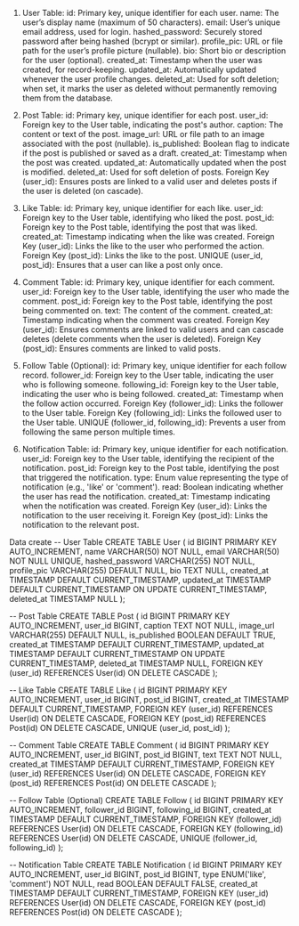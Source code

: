 1. User Table:
id: Primary key, unique identifier for each user.
name: The user’s display name (maximum of 50 characters).
email: User’s unique email address, used for login.
hashed_password: Securely stored password after being hashed (bcrypt or similar).
profile_pic: URL or file path for the user’s profile picture (nullable).
bio: Short bio or description for the user (optional).
created_at: Timestamp when the user was created, for record-keeping.
updated_at: Automatically updated whenever the user profile changes.
deleted_at: Used for soft deletion; when set, it marks the user as deleted without permanently removing them from the database.

2. Post Table:
id: Primary key, unique identifier for each post.
user_id: Foreign key to the User table, indicating the post's author.
caption: The content or text of the post.
image_url: URL or file path to an image associated with the post (nullable).
is_published: Boolean flag to indicate if the post is published or saved as a draft.
created_at: Timestamp when the post was created.
updated_at: Automatically updated when the post is modified.
deleted_at: Used for soft deletion of posts.
Foreign Key (user_id): Ensures posts are linked to a valid user and deletes posts if the user is deleted (on cascade).

3. Like Table:
id: Primary key, unique identifier for each like.
user_id: Foreign key to the User table, identifying who liked the post.
post_id: Foreign key to the Post table, identifying the post that was liked.
created_at: Timestamp indicating when the like was created.
Foreign Key (user_id): Links the like to the user who performed the action.
Foreign Key (post_id): Links the like to the post.
UNIQUE (user_id, post_id): Ensures that a user can like a post only once.

4. Comment Table:
id: Primary key, unique identifier for each comment.
user_id: Foreign key to the User table, identifying the user who made the comment.
post_id: Foreign key to the Post table, identifying the post being commented on.
text: The content of the comment.
created_at: Timestamp indicating when the comment was created.
Foreign Key (user_id): Ensures comments are linked to valid users and can cascade deletes (delete comments when the user is deleted).
Foreign Key (post_id): Ensures comments are linked to valid posts.

5. Follow Table (Optional):
id: Primary key, unique identifier for each follow record.
follower_id: Foreign key to the User table, indicating the user who is following someone.
following_id: Foreign key to the User table, indicating the user who is being followed.
created_at: Timestamp when the follow action occurred.
Foreign Key (follower_id): Links the follower to the User table.
Foreign Key (following_id): Links the followed user to the User table.
UNIQUE (follower_id, following_id): Prevents a user from following the same person multiple times.

6. Notification Table:
id: Primary key, unique identifier for each notification.
user_id: Foreign key to the User table, identifying the recipient of the notification.
post_id: Foreign key to the Post table, identifying the post that triggered the notification.
type: Enum value representing the type of notification (e.g., 'like' or 'comment').
read: Boolean indicating whether the user has read the notification.
created_at: Timestamp indicating when the notification was created.
Foreign Key (user_id): Links the notification to the user receiving it.
Foreign Key (post_id): Links the notification to the relevant post.

Data create
-- User Table
CREATE TABLE User (
    id BIGINT PRIMARY KEY AUTO_INCREMENT,
    name VARCHAR(50) NOT NULL,
    email VARCHAR(50) NOT NULL UNIQUE,
    hashed_password VARCHAR(255) NOT NULL,
    profile_pic VARCHAR(255) DEFAULT NULL,
    bio TEXT NULL,
    created_at TIMESTAMP DEFAULT CURRENT_TIMESTAMP,
    updated_at TIMESTAMP DEFAULT CURRENT_TIMESTAMP ON UPDATE CURRENT_TIMESTAMP,
    deleted_at TIMESTAMP NULL
);


-- Post Table
CREATE TABLE Post (
    id BIGINT PRIMARY KEY AUTO_INCREMENT,
    user_id BIGINT,
    caption TEXT NOT NULL,
    image_url VARCHAR(255) DEFAULT NULL,
    is_published BOOLEAN DEFAULT TRUE,
    created_at TIMESTAMP DEFAULT CURRENT_TIMESTAMP,
    updated_at TIMESTAMP DEFAULT CURRENT_TIMESTAMP ON UPDATE CURRENT_TIMESTAMP,
    deleted_at TIMESTAMP NULL,
    FOREIGN KEY (user_id) REFERENCES User(id) ON DELETE CASCADE
);


-- Like Table
CREATE TABLE Like (
    id BIGINT PRIMARY KEY AUTO_INCREMENT,
    user_id BIGINT,
    post_id BIGINT,
    created_at TIMESTAMP DEFAULT CURRENT_TIMESTAMP,
    FOREIGN KEY (user_id) REFERENCES User(id) ON DELETE CASCADE,
    FOREIGN KEY (post_id) REFERENCES Post(id) ON DELETE CASCADE,
    UNIQUE (user_id, post_id)
);


-- Comment Table
CREATE TABLE Comment (
    id BIGINT PRIMARY KEY AUTO_INCREMENT,
    user_id BIGINT,
    post_id BIGINT,
    text TEXT NOT NULL,
    created_at TIMESTAMP DEFAULT CURRENT_TIMESTAMP,
    FOREIGN KEY (user_id) REFERENCES User(id) ON DELETE CASCADE,
    FOREIGN KEY (post_id) REFERENCES Post(id) ON DELETE CASCADE
);


-- Follow Table (Optional)
CREATE TABLE Follow (
    id BIGINT PRIMARY KEY AUTO_INCREMENT,
    follower_id BIGINT,
    following_id BIGINT,
    created_at TIMESTAMP DEFAULT CURRENT_TIMESTAMP,
    FOREIGN KEY (follower_id) REFERENCES User(id) ON DELETE CASCADE,
    FOREIGN KEY (following_id) REFERENCES User(id) ON DELETE CASCADE,
    UNIQUE (follower_id, following_id)
);


-- Notification Table
CREATE TABLE Notification (
    id BIGINT PRIMARY KEY AUTO_INCREMENT,
    user_id BIGINT,
    post_id BIGINT,
    type ENUM('like', 'comment') NOT NULL,
    read BOOLEAN DEFAULT FALSE,
    created_at TIMESTAMP DEFAULT CURRENT_TIMESTAMP,
    FOREIGN KEY (user_id) REFERENCES User(id) ON DELETE CASCADE,
    FOREIGN KEY (post_id) REFERENCES Post(id) ON DELETE CASCADE
);




